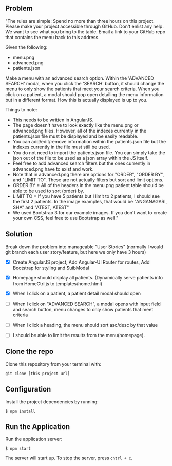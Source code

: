 ## Problem

"The rules are simple:
Spend no more than three hours on this project.
Please make your project accessible through GitHub.
Don't enlist any help. We want to see what you bring to the table.
Email a link to your GitHub repo that contains the menu back to this address.

Given the following:

* menu.png
* advanced.png
* patients.json

Make a menu with an advanced search option. Within the 'ADVANCED SEARCH' modal, when you click the 'SEARCH' button, it should change the menu to only show the patients that meet your search criteria. When you click on a patient, a modal should pop open detailing the menu information but in a different format. How this is actually displayed is up to you.


Things to note:

* This needs to be written in AngularJS.
* The page doesn't have to look exactly like the menu.png or advanced.png files. However, all of the indexes currently in the patients.json file must be displayed and be easily readable.
* You can add/edit/remove information within the patients.json file but the indexes currently in the file must still be used.
* You do not need to import the patients.json file. You can simply take the json out of the file to be used as a json array within the JS itself.
* Feel free to add advanced search filters but the ones currently in advanced.png have to exist and work.
* Note that in advanced.png there are options for "ORDER", "ORDER BY", and "LIMIT TO". These are not actually filters but sort and limit options.
* ORDER BY = All of the headers in the menu.png patient table should be able to be used to sort (order) by.
* LIMIT TO = If you have 5 patients but I limit to 2 patients, I should see the first 2 patients. In the image examples, that would be "ANGANAGARI, SHA" and "ATEST, ATEST"
* We used Bootstrap 3 for our example images. If you don't want to create your own CSS, feel free to use Bootstrap as well."

## Solution

Break down the problem into manageable "User Stories" (normally I would git branch each user story/feature, but here we only have 3 hours)

* [X] Create AngularJS project, Add Angular-UI Router for routes, Add Bootstrap for styling and $uibModal

* [X] Homepage should display all patients. (Dynamically serve patients info from HomeCtrl.js to templates/home.html)

* [X] When I click on a patient, a patient detail modal should open

* [  ] When I click on "ADVANCED SEARCH", a modal opens with input field and search button, menu changes to only show patients that meet criteria

* [  ] When I click a heading, the menu should sort asc/desc by that value

* [  ] I should be able to limit the results from the menu(homepage).

## Clone the repo

Clone this repository from your terminal with:

`git clone [this project url]`

## Configuration

Install the project dependencies by running:

```
$ npm install
```

## Run the Application

Run the application server:

```
$ npm start
```

The server will start up. To stop the server, press `cntrl + c`.
